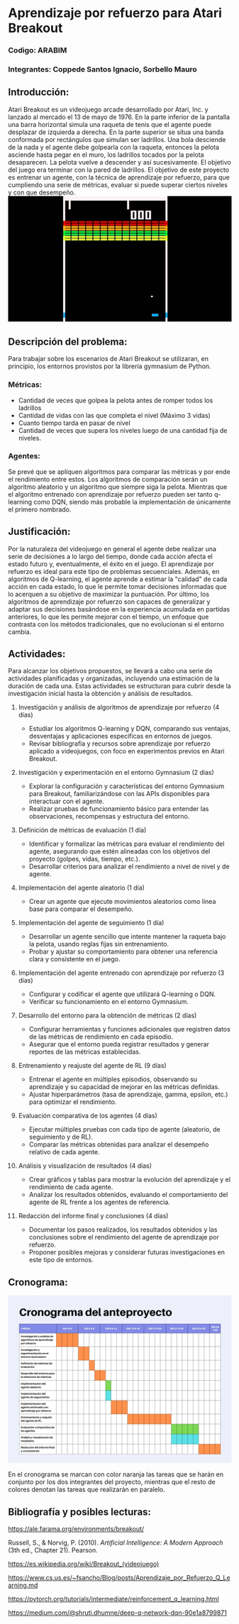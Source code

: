 # Aprendizaje por refuerzo para Atari Breakout
### Codigo: ARABIM
### Integrantes: Coppede Santos Ignacio, Sorbello Mauro

## Introducción: 

Atari Breakout es un videojuego arcade desarrollado por Atari, Inc. y lanzado al mercado el 13 de mayo de 1976. En la parte inferior de la pantalla una barra horizontal simula una raqueta de tenis que el agente puede desplazar de izquierda a derecha.​ En la parte superior se situa una banda conformada por rectángulos que simulan ser ladrillos. Una bola desciende de la nada y el agente debe golpearla con la raqueta, entonces la pelota asciende hasta pegar en el muro, los ladrillos tocados por la pelota desaparecen. La pelota vuelve a descender y así sucesivamente. El objetivo del juego era terminar con la pared de ladrillos.
El objetivo de este proyecto es entrenar un agente, con la técnica de aprendizaje por refuerzo, para que cumpliendo una serie de métricas, evaluar si puede superar ciertos niveles y con que desempeño.
![Captura de pantalla de atari breakout](images/breakout.jpg)

## Descripción del problema:

Para trabajar sobre los escenarios de Atari Breakout se utilizaran, en principio, los entornos provistos por la librería gymnasium de Python. 

### Métricas:

- Cantidad de veces que golpea la pelota antes de romper todos los ladrillos
- Cantidad de vidas con las que completa el nivel (Máximo 3 vidas)
- Cuanto tiempo tarda en pasar de nivel
- Cantidad de veces que supera los niveles luego de una cantidad fija de niveles.

### Agentes:

Se prevé que se apliquen algoritmos para comparar las métricas y por ende el rendimiento entre estos. Los algoritmos de comparación serán un algoritmo aleatorio y un algoritmo que siempre siga la pelota. Mientras que el algoritmo entrenado con aprendizaje por refuerzo pueden ser tanto q-learning como DQN, siendo más probable la implementación de únicamente el primero nombrado.

## Justificación: 

Por la naturaleza del videojuego en general el agente debe realizar una serie de decisiones a lo largo del tiempo, donde cada acción afecta el estado futuro y, eventualmente, el éxito en el juego. El aprendizaje por refuerzo es ideal para este tipo de problemas secuenciales. Además, en algoritmos de Q-learning, el agente aprende a estimar la "calidad" de cada acción en cada estado, lo que le permite tomar decisiones informadas que lo acerquen a su objetivo de maximizar la puntuación.
Por último, los algoritmos de aprendizaje por refuerzo son capaces de generalizar y adaptar sus decisiones basándose en la experiencia acumulada en partidas anteriores, lo que les permite mejorar con el tiempo, un enfoque que contrasta con los métodos tradicionales, que no evolucionan si el entorno cambia.

## Actividades:

Para alcanzar los objetivos propuestos, se llevará a cabo una serie de actividades planificadas y organizadas, incluyendo una estimación de la duración de cada una. Estas actividades se estructuran para cubrir desde la investigación inicial hasta la obtención y análisis de resultados.

1. Investigación y análisis de algoritmos de aprendizaje por refuerzo (4 días)
    - Estudiar los algoritmos Q-learning y DQN, comparando sus ventajas, desventajas y aplicaciones específicas en entornos de juegos.
    - Revisar bibliografía y recursos sobre aprendizaje por refuerzo aplicado a videojuegos, con foco en experimentos previos en Atari Breakout.

2. Investigación y experimentación en el entorno Gymnasium (2 días)
    - Explorar la configuración y características del entorno Gymnasium para Breakout, familiarizándose con las APIs disponibles para interactuar con el agente.
    - Realizar pruebas de funcionamiento básico para entender las observaciones, recompensas y estructura del entorno.

3. Definición de métricas de evaluación (1 día)
    - Identificar y formalizar las métricas para evaluar el rendimiento del agente, asegurando que estén alineadas con los objetivos del proyecto (golpes, vidas, tiempo, etc.).
    - Desarrollar criterios para analizar el rendimiento a nivel de nivel y de agente.

4. Implementación del agente aleatorio (1 día)
    - Crear un agente que ejecute movimientos aleatorios como línea base para comparar el desempeño.

5. Implementación del agente de seguimiento (1 día)

    - Desarrollar un agente sencillo que intente mantener la raqueta bajo la pelota, usando reglas fijas sin entrenamiento.
    - Probar y ajustar su comportamiento para obtener una referencia clara y consistente en el juego.

6. Implementación del agente entrenado con aprendizaje por refuerzo (3 días)
    - Configurar y codificar el agente que utilizará Q-learning o DQN.
    - Verificar su funcionamiento en el entorno Gymnasium.
7. Desarrollo del entorno para la obtención de métricas (2 días)
    - Configurar herramientas y funciones adicionales que registren datos de las métricas de rendimiento en cada episodio.
    - Asegurar que el entorno pueda registrar resultados y generar reportes de las métricas establecidas.

8. Entrenamiento y reajuste del agente de RL (9 días)
    - Entrenar el agente en múltiples episodios, observando su aprendizaje y su capacidad de mejorar en las métricas definidas.
    - Ajustar hiperparámetros (tasa de aprendizaje, gamma, epsilon, etc.) para optimizar el rendimiento.

9. Evaluación comparativa de los agentes (4 días)
    - Ejecutar múltiples pruebas con cada tipo de agente (aleatorio, de seguimiento y de RL).
    - Comparar las métricas obtenidas para analizar el desempeño relativo de cada agente.

10. Análisis y visualización de resultados (4 días)

    - Crear gráficos y tablas para mostrar la evolución del aprendizaje y el rendimiento de cada agente.
    - Analizar los resultados obtenidos, evaluando el comportamiento del agente de RL frente a los agentes de referencia.

11. Redacción del informe final y conclusiones (4 días)
    - Documentar los pasos realizados, los resultados obtenidos y las conclusiones sobre el rendimiento del agente de aprendizaje por refuerzo.
    - Proponer posibles mejoras y considerar futuras investigaciones en este tipo de entornos.

## Cronograma:

![Cronograma del proyecto](images/cronograma.jpg)

En el cronograma se marcan con color naranja las tareas que se harán en conjunto por los dos integrantes del proyecto, mientras que el resto de colores denotan las tareas que realizarán en paralelo.

## Bibliografía y posibles lecturas:
https://ale.farama.org/environments/breakout/

Russell, S., & Norvig, P. (2010). *Artificial Intelligence: A Modern Approach* (3th ed., Chapter 21). Pearson.

https://es.wikipedia.org/wiki/Breakout_(videojuego)

https://www.cs.us.es/~fsancho/Blog/posts/Aprendizaje_por_Refuerzo_Q_Learning.md

https://pytorch.org/tutorials/intermediate/reinforcement_q_learning.html

https://medium.com/@shruti.dhumne/deep-q-network-dqn-90e1a8799871


